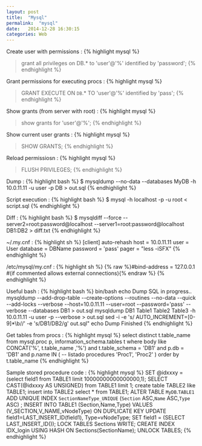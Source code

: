 ```yaml
---
layout: post
title:  "Mysql"
permalink:  "mysql"
date:   2014-12-28 16:30:15
categories: Web
---
```

Create user with permissions
: {% highlight mysql %}
> grant all privileges on DB.* to 'user'@'%' identified by 'password';
{% endhighlight %}

Grant permissions for executing procs
: {% highlight mysql %}
> GRANT EXECUTE ON `DB`.* TO 'user'@'%' identified by 'pass';
{% endhighlight %}

Show grants (from server with root)
: {% highlight mysql %}
> show grants for 'user'@'%';
{% endhighlight %}

Show current user grants
: {% highlight mysql %}
> SHOW GRANTS;
{% endhighlight %}

Reload permissiosn
: {% highlight mysql %}
> FLUSH PRIVILEGES;
{% endhighlight %}

Dump
: {% highlight bash %}
$ mysqldump --no-data --databases MyDB -h 10.0.11.11 -u user -p DB > out.sql
{% endhighlight %}

Script execution
: {% highlight bash %}
$ mysql -h localhost -p -u root < script.sql
{% endhighlight %}

Diff
: {% highlight bash %}
$ mysqldiff --force --server2=root:password@localhost --server1=root:password@localhost DB1:DB2 > diff.txt
{% endhighlight %}

~/.my.cnf
: {% highlight sh %}
[client]
auto-rehash
host = 10.0.11.11
user = User
database = DBName
password = 'pass'
pager = "less -iSFX"
{% endhighlight %}

/etc/mysql/my.cnf
: {% highlight sh %}
{% raw %}#bind-address = 127.0.0.1 #(if commented allows external connections){% endraw %}
{% endhighlight %}

Useful bash
: {% highlight bash %}
bin/bash
echo Dump SQL in progress..
mysqldump --add-drop-table --create-options --routines --no-data --quick --add-locks --verbose --host=10.0.11.11
--user=root --password='pass' --verbose --databases DB1 > out.sql
mysqldump DB1 Table1 Table2 Table3 -h 10.0.11.11 -u user -p --verbose > out.sql
sed -i -e 's/ AUTO_INCREMENT=[0-9]*\b//' -e 's/DB1/DB2/g' out.sql"
echo Dump Finished
{% endhighlight %}

Get tables from procs
: {% highlight mysql %}
select 
    distinct t.table_name
from 
    mysql.proc p, 
    information_schema.tables t 
where 
    body like CONCAT('%', t.table_name ,'%') and
    t.table_schema = 'DB1' and
    p.db = 'DB1' and
    p.name IN
(
-- listado procedures
'Proc1',
'Proc2'
)
order by t.table_name
{% endhighlight %}

Sample stored procedure code
: {% highlight mysql %}
SET @idxxxy = (select field1 from TABLE1 limit 10000000000000000,1);
SELECT CAST(@idxxxy AS UNSIGNED) from TABLE1 limit 1;
create table TABLE2 like TABLE1;
insert into TABLE2 select * from TABLE1;
ALTER TABLE `MyDB`.`TABLE1` ADD UNIQUE INDEX `SectionNameType_UNIQUE` (`Section` ASC,`Name` ASC,`Type` ASC) ; 
INSERT INTO TABLE1 (Section,Name,Type) VALUES (V_SECTION,V_NAME,vNodeType)
    ON DUPLICATE KEY UPDATE field1=LAST_INSERT_ID(field1), Type=vNodeType;
    SET field1 = (SELECT LAST_INSERT_ID());
LOCK TABLES Sections WRITE;
CREATE INDEX IDX_login USING HASH ON Sections(SectionName);
UNLOCK TABLES;
{% endhighlight %}

